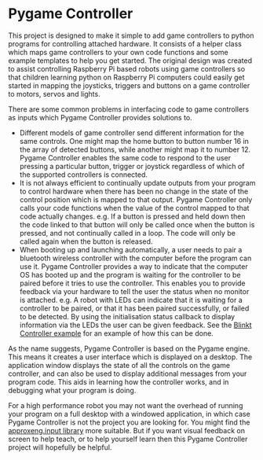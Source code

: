 # Pygame Controller
This project is designed to make it simple to add game controllers to python programs for controlling attached hardware. It consists of a helper class which maps game controllers to your own code functions and some example templates to help you get started. The original design was created to assist controlling Raspberry Pi based robots using game controllers so that children learning python on Raspberry Pi computers could easily get started in mapping the joysticks, triggers and buttons on a game controller to motors, servos and lights.

There are some common problems in interfacing code to game controllers as inputs which Pygame Controller provides solutions to. 
* Different models of game controller send different information for the same controls. One might map the home button to button number 16 in the array of detected buttons, while another might map it to number 12. Pygame Controller enables the same code to respond to the user pressing a particular button, trigger or joystick regardless of which of the supported controllers is connected.
* It is not always efficient to continually update outputs from your program to control hardware when there has been no change in the state of the control position which is mapped to that output. Pygame Controller only calls your code functions when the value of the control mapped to that code actually changes. e.g. If a button is pressed and held down then the code linked to that button will only be called once when the button is pressed, and not continually called in a loop. The code will only be called again when the button is released.
* When booting up and launching automatically, a user needs to pair a bluetooth wireless controller with the computer before the program can use it. Pygame Controller provides a way to indicate that the computer OS has booted up and the program is waiting for the controller to be paired before it tries to use the controller. This enables you to provide feedback via your hardware to tell the user the status when no monitor is attached. e.g. A robot with LEDs can indicate that it is waiting for a controller to be paired, or that it has been paired successfully, or failed to be detected. By using the initialisation status callback to display information via the LEDs the user can be given feedback. See the [Blinkt Controller example](/BlinktController.py) for an example of how this can be done.

As the name suggests, Pygame Controller is based on the Pygame engine. This means it creates a user interface which is displayed on a desktop. The application window displays the state of all the controls on the game controller, and can also be used to display additional messages from your program code. This aids in learning how the controller works, and in debugging what your program is doing.

For a high performance robot you may not want the overhead of running your program on a full desktop with a windowed application, in which case Pygame Controller is not the project you are looking for. You might find the [approxeng.input library](https://approximateengineering.org/2017/07/control-your-python/) more suitable. But if you want visual feedback on screen to help teach, or to help yourself learn then this Pygame Controller project will hopefully be helpful.
